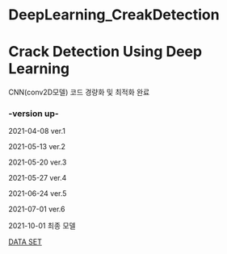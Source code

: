 # DeepLearning_CreakDetection
# Crack Detection Using Deep Learning
CNN(conv2D모델) 코드 경량화 및 최적화 완료

### -version up-
2021-04-08 ver.1

2021-05-13 ver.2

2021-05-20 ver.3

2021-05-27 ver.4

2021-06-24 ver.5

2021-07-01 ver.6

2021-10-01 최종 모델

[DATA SET](https://www.kaggle.com/aniruddhsharma/structural-defects-network-concrete-crack-images)
